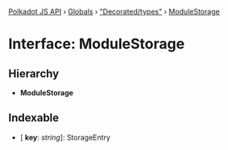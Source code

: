 [Polkadot JS API](../README.md) › [Globals](../globals.md) › ["Decorated/types"](../modules/_decorated_types_.md) › [ModuleStorage](_decorated_types_.modulestorage.md)

# Interface: ModuleStorage

## Hierarchy

* **ModuleStorage**

## Indexable

* \[ **key**: *string*\]: StorageEntry
